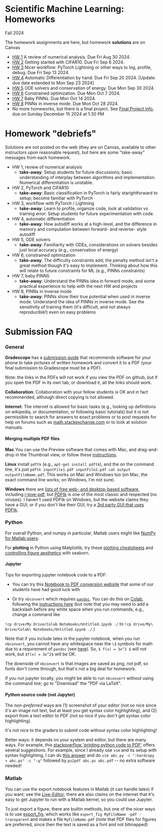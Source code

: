# Scientific Machine Learning: Homeworks
Fall 2024

The homework assignments are here, but homework **solutions** are on Canvas

- [HW 1](APPM4720SciML_Fall2024_HW01.pdf) A review of numerical analysis. Due Fri Aug 30 2024.
- [HW 2](APPM4720SciML_Fall2024_HW02.pdf) Getting started with CIFAR10. Due Fri Sep 6 2024.
- [HW 3](APPM4720SciML_Fall2024_HW03.pdf) Nicer workflow: PyTorch Lightning or other ways to log, profile, debug. Due Fri Sep 13 2024.
- [HW 4](APPM4720SciML_Fall2024_HW04.pdf) Automatic Differentiation by hand. Due Fri Sep 20 2024. [Update: due date extended to Mon Sep 23 2024]
- [HW 5](APPM4720SciML_Fall2024_HW05.pdf) ODE solvers and conservation of energy. Due Mon Sep 30 2024.
- [HW 6](APPM4720SciML_Fall2024_HW06.pdf) Constrained optimization. Due Mon Oct 7 2024.
- [HW 7](APPM4720SciML_Fall2024_HW07.pdf) Baby PINNs. Due Mon Oct 14 2024.
- [HW 8](APPM4720SciML_Fall2024_HW08.pdf) PINNs in inverse mode. Due Mon Oct 28 2024.
- No more homeworks, but there is a final project. See [Final Project info](ProjectInformation.md), due on Sunday December 15 2024 at 1:30 PM



<!--
[//]: # [HW 5/6](APPM5630Spring21Homework05-06.pdf) HW 5 and 6 on logistic regression; checking if strongly convex, strongly smooth; derive gradient/Hessian; implement gradient check; implement gradient descent with backtracking linesearch
[//]: # - [HW 7/8](APPM5630Spring21Homework07-08.pdf) HW 7 and 8 on logistic regression and 2D total-variation, and proximal methods. You have 3 weeks to do this HW
[//]: # - [HW 9/10](APPM5630Spring21Homework09-10.pdf) HW 9 and 10 on compressed sensing and perturbation analysis, applied to the Handel audio clip (using a matrix-free linear operator). See the [HW10](HW10/) subfolder for helper files.
-->

# Homework "debriefs"
Solutions are not posted on the web (they are on Canvas, available to other instructors upon reasonable request), but here are some "take-away" messages from each homework.

- HW 1, review of numerical analysis
  - **take-away**: Setup students for future discussions; basic understanding of interplay between algorithms and implementation. Numerical differentiation is unstable.
- HW 2, PyTorch and CIFAR10
  - **take-away**: Basic classification in PyTorch is fairly starightforward to setup; become familiar with PyTorch
- HW 3, workflow with PyTorch / Lightning
  - **take-away**: Learn to profile, organize code, look at validation vs training error. Setup students for future experimentation with code.
- HW 4, automatic differentiation
  - **take-away**: How autodiff works at a high-level, and the difference in memory and computation between forward- and reverse- style autodiff
- HW 5, ODE solvers
  - **take-away**: Familiarity with ODEs, considerations on solvers besides just local accuracy (e.g., conservation of energy)
- HW 6, constrained optimization
  - **take-away**: The difficulty constraints add; the penalty method isn't a great method though it's easy to implement. Thinking about how this will relate to future constraints for ML (e.g., PINNs constraints)
- HW 7, baby PINNS
  - **take-away**: Understand the PINNs idea in forward mode, and some practical experience to help with the next HW and projects
- HW 8, PINNs in inverse mode
  - **take-away**: PINNs show their true potential when used in inverse mode. Understand the idea of PINNs in inverse mode. See the sensitivity of training them (it's difficult, and not always reproducible!) even on easy problems


# Submission FAQ

### General

**Gradescope** has a [submission guide](https://gradescope-static-assets.s3.amazonaws.com/help/submitting_hw_guide.pdf) that recommends software for your phone to take pictures of written homework and convert it to a PDF (your final submission to Gradescope must be a PDF).

Note: the links in the PDFs will not work if you view the PDF on github, but if you open the PDF in its own tab, or download it, all the links should work.

**Collaboration**: Collaboration with your fellow students is OK and in fact recommended, although direct copying is not allowed.

**Internet**: The internet is allowed for basic tasks (e.g., looking up definitions on wikipedia, or documentation, or following basic tutorials) but it is
not permissible to search for answers to exact problems or to post requests for help on forums such as [math.stackexchange.com](http://math.stackexchange.com/)
or to look at solution manuals.

#### Merging multiple PDF files

**Mac** You can use the Preview software that comes with Mac, and drag-and-drop in the Thumbnail view, or follow these [instructions](https://support.apple.com/en-us/HT202945).

**Linux** install `pdftk` (e.g., `apt-get install pdftk`), and the on the command line, it's just `pdftk inputFile1.pdf inputFile2.pdf cat output outputFileName.pdf`.  This works on Mac and Windows too (on Mac, the exact command line works; on Windows, I'm not sure).

**Windows** there are [lists of free web- and desktop-based software](https://superuser.com/a/34294), including [i-love-pdf](https://www.ilovepdf.com/merge_pdf), but [PDFtk](https://www.pdflabs.com/tools/pdftk-the-pdf-toolkit/) is one of the most classic and respected (no viruses). I haven't used PDFtk on Windows, but the website claims they have a GUI; or if you don't like their GUI, try a [3rd party GUI that uses PDFtk](https://www.pdflabs.com/tools/pdftk-the-pdf-toolkit/).

### Python
For overall Python, and numpy in particular, Matlab users might like [NumPy for Matlab users](https://numpy.org/doc/stable/user/numpy-for-matlab-users.html).

For **plotting** in Python using Matplotlib, try these [plotting cheatsheets](https://github.com/matplotlib/cheatsheets) and [controlling figure aesthetics](https://seaborn.pydata.org/tutorial/aesthetics.html) with seaborn.


#### Jupyter

Tips for exporting jupyter notebook code to a PDF:

- You can try this [Notebook to PDF conversion website](https://htmtopdf.herokuapp.com/ipynbviewer/) that some of our students have had good luck with

- Or try `nbconvert` which requires [`pandoc`](https://pandoc.org/installing.html). You can do this on [Colab](https://colab.research.google.com/), following the [instructions here](https://stackoverflow.com/a/54191922) (but note that you may need to add a backslash before any white space when you run commands, e.g., change a command like

`!cp drive/My Drive/Colab Notebooks/Untitled.ipynb ./`
to
``!cp drive/My\ Drive/Colab\ Notebooks/Untitled.ipynb ./``
)

Note that if you include latex in the jupyter notebook, when you run `nbconvert`, you cannot have any whitespace near the `\$` symbols for math due to a requirement of `pandoc` (see [here](https://pandoc.org/MANUAL.html#extension-tex_math_dollars)).  So, ``$ f(x) = 3x^2 $`` will not work, but `$f(x) = 3x^2$` will be OK.

The downside of `nbconvert` is that images are saved as png, not pdf, so fonts don't come through, but that's not a big deal for homework.

If you run jupyter locally, you might be able to run `nbconvert` without using the command line; go to "Download" the "PDF via LaTeX".

#### Python source code (not Jupyter)
The *non-preferred* ways are (1) screenshot of your editor (not so nice since it's an image not text, but at least you get syntax color highlighting), and (2) export from a text editor to PDF (not so nice if you don't get syntax color highlighting).

It's not nice to the graders to submit code without syntax color highlighting!

Better ways: it depends on your system and editor, but there are many ways. For example, this [stackoverflow 'printing python code to PDF'](https://stackoverflow.com/q/20412038) offers several suggestions. For example, since I already use `vim` and its setup with syntax highlighting, I can do [this answer](https://stackoverflow.com/a/20412421) and do `vim abc.py -c ":hardcopy > abc.ps" -c ":q"` followed by `ps2pdf abc.ps abc.pdf` -- no extra software needed!


### Matlab

You can use the export notebook features in Matlab (it can handle latex) if you want; see the [Live-Editor](https://www.mathworks.com/products/matlab/live-editor.html); there are also claims on the internet that it's easy to get Jupyter to run with a Matlab kernel, so you could use Jupyter.

To just export a figure, there are builtin methods, but one of the nicer ways is to use [export_fig](https://www.mathworks.com/matlabcentral/fileexchange/23629-export_fig), which works like `export_fig MyFileName -pdf -transparent` and makes a file `MyFileName.pdf` (note that PDF files for figures are preferred, since then the text is saved as a font and not bitmapped)
